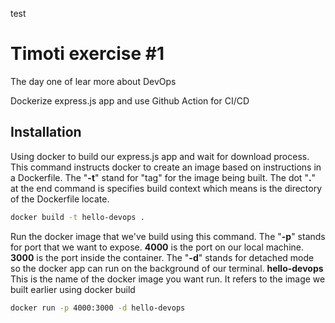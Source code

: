 test
# Timoti exercise #1
The day one of lear more about DevOps

Dockerize express.js app and use Github Action for CI/CD

## Installation
Using docker to build our express.js app and wait for download process. This command instructs docker to create an image based on instructions in a Dockerfile. The "**-t**" stand for "tag" for the image being built. The dot "**.**"  at the end command is specifies build context which means is the directory of the Dockerfile locate.

```bash
docker build -t hello-devops .
```

Run the docker image that we've build using this command. The "**-p**" stands for port that we want to expose. **4000** is the port on our local machine. **3000** is the port inside the container. The "**-d**" stands for detached mode so the docker app can run on the background of our terminal. **hello-devops** This is the name of the docker image you want run. It refers to the image we built earlier using docker build

```bash
docker run -p 4000:3000 -d hello-devops 
```
